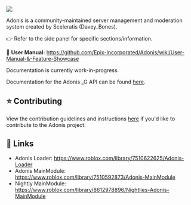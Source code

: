 ![](https://images-ext-2.discordapp.net/external/aIBRjVfZJAGn2awfso3GY3kadhMQlVupqLEwnKGD3OE/https/repository-images.githubusercontent.com/55325103/2bed6800-bfef-11eb-835b-99b981918623?width=547&height=480)

Adonis is a community-maintained server management and moderation system created by Sceleratis (Davey_Bones).

👉 Refer to the side panel for specific sections/information.

📘 **User Manual:** https://github.com/Epix-Incorporated/Adonis/wiki/User-Manual-&-Feature-Showcase

Documentation is currently work-in-progress.

Documentation for the Adonis _G API can be found [here](https://github.com/Epix-Incorporated/Adonis/discussions/603).

## ⭐ Contributing
View the contribution guidelines and instructions [here](https://github.com/Epix-Incorporated/Adonis/blob/master/CONTRIBUTING.md) if you'd like to contribute to the Adonis project.

## 🔗 Links
- Adonis Loader: https://www.roblox.com/library/7510622625/Adonis-Loader
- Adonis MainModule: https://www.roblox.com/library/7510592873/Adonis-MainModule
- Nightly MainModule: https://www.roblox.com/library/8612978896/Nightlies-Adonis-MainModule